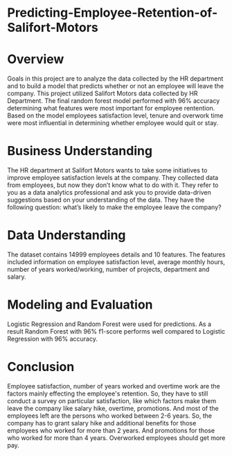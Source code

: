 # Predicting-Employee-Retention-of-Salifort-Motors
# Overview
Goals in this project are to analyze the data collected by the HR department and to build a model that predicts whether or not an employee will leave the company. This project utilized Salifort Motors data collected by HR Department. The final random forest model performed with 96% accuracy determining what features were most important for employee rentention. Based on the model employees satisfaction level, tenure and overwork time were most influential in determining whether employee would quit or stay.

# Business Understanding
The HR department at Salifort Motors wants to take some initiatives to improve employee satisfaction levels at the company. They collected data from employees, but now they don’t know what to do with it. They refer to you as a data analytics professional and ask you to provide data-driven suggestions based on your understanding of the data. They have the following question: what’s likely to make the employee leave the company?

# Data Understanding
The dataset contains 14999 employees details and 10 features. The features included information on employee satisfaction level, average monthly hours, number of years worked/working, number of projects, department and salary.  

# Modeling and Evaluation
Logistic Regression and Random Forest were used for predictions. As a result Random Forest with 96% f1-score performs well compared to Logistic Regression with 96% accuracy. 

# Conclusion
Employee satisfaction, number of years worked and overtime work are the factors mainly effecting the employee's retention.
So, they have to still conduct a survey on particular satisfaction, like which factors make them leave the company like salary hike, overtime, promotions.
And most of the employees left are the persons who worked between 2-6 years. So, the company has to grant salary hike and additional benefits for those employees who worked for more than 2 years. And promotions for those who worked for more than 4 years.
Overworked employees should get more pay.

